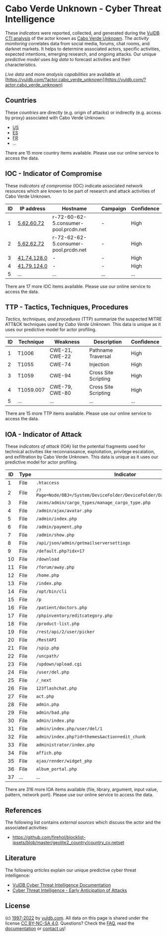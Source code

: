 # Cabo Verde Unknown - Cyber Threat Intelligence

These _indicators_ were reported, collected, and generated during the [VulDB CTI analysis](https://vuldb.com/?kb.cti) of the actor known as [Cabo Verde Unknown](https://vuldb.com/?actor.cabo_verde_unknown). The _activity monitoring_ correlates data from social media, forums, chat rooms, and darknet markets. It helps to determine associated actors, specific activities, expected intentions, emerging research, and ongoing attacks. Our unique _predictive model_ uses _big data_ to forecast activities and their characteristics.

_Live data_ and more _analysis capabilities_ are available at [https://vuldb.com/?actor.cabo_verde_unknown](https://vuldb.com/?actor.cabo_verde_unknown)

## Countries

These _countries_ are directly (e.g. origin of attacks) or indirectly (e.g. access by proxy) associated with Cabo Verde Unknown:

* [US](https://vuldb.com/?country.us)
* [ES](https://vuldb.com/?country.es)
* [FR](https://vuldb.com/?country.fr)
* ...

There are 15 more country items available. Please use our online service to access the data.

## IOC - Indicator of Compromise

These _indicators of compromise_ (IOC) indicate associated network resources which are known to be part of research and attack activities of Cabo Verde Unknown.

ID | IP address | Hostname | Campaign | Confidence
-- | ---------- | -------- | -------- | ----------
1 | [5.62.60.72](https://vuldb.com/?ip.5.62.60.72) | r-72-60-62-5.consumer-pool.prcdn.net | - | High
2 | [5.62.62.72](https://vuldb.com/?ip.5.62.62.72) | r-72-62-62-5.consumer-pool.prcdn.net | - | High
3 | [41.74.128.0](https://vuldb.com/?ip.41.74.128.0) | - | - | High
4 | [41.79.124.0](https://vuldb.com/?ip.41.79.124.0) | - | - | High
5 | ... | ... | ... | ...

There are 17 more IOC items available. Please use our online service to access the data.

## TTP - Tactics, Techniques, Procedures

_Tactics, techniques, and procedures_ (TTP) summarize the suspected MITRE ATT&CK techniques used by _Cabo Verde Unknown_. This data is unique as it uses our predictive model for actor profiling.

ID | Technique | Weakness | Description | Confidence
-- | --------- | -------- | ----------- | ----------
1 | T1006 | CWE-21, CWE-22 | Pathname Traversal | High
2 | T1055 | CWE-74 | Injection | High
3 | T1059 | CWE-94 | Cross Site Scripting | High
4 | T1059.007 | CWE-79, CWE-80 | Cross Site Scripting | High
5 | ... | ... | ... | ...

There are 15 more TTP items available. Please use our online service to access the data.

## IOA - Indicator of Attack

These _indicators of attack_ (IOA) list the potential fragments used for technical activities like reconnaissance, exploitation, privilege escalation, and exfiltration by Cabo Verde Unknown. This data is unique as it uses our predictive model for actor profiling.

ID | Type | Indicator | Confidence
-- | ---- | --------- | ----------
1 | File | `.htaccess` | Medium
2 | File | `/?Page=Node/OBJ=/System/DeviceFolder/DeviceFolder/DateTime/Action=Submit` | High
3 | File | `/acms/admin/cargo_types/manage_cargo_type.php` | High
4 | File | `/admin/ajax/avatar.php` | High
5 | File | `/admin/index.php` | High
6 | File | `/admin/payment.php` | High
7 | File | `/admin/show.php` | High
8 | File | `/api/json/admin/getmailserversettings` | High
9 | File | `/default.php?idx=17` | High
10 | File | `/download` | Medium
11 | File | `/forum/away.php` | High
12 | File | `/home.php` | Medium
13 | File | `/index.php` | Medium
14 | File | `/opt/bin/cli` | Medium
15 | File | `/p` | Low
16 | File | `/patient/doctors.php` | High
17 | File | `/phpinventory/editcategory.php` | High
18 | File | `/product-list.php` | High
19 | File | `/rest/api/2/user/picker` | High
20 | File | `/RestAPI` | Medium
21 | File | `/spip.php` | Medium
22 | File | `/uncpath/` | Medium
23 | File | `/updown/upload.cgi` | High
24 | File | `/user/del.php` | High
25 | File | `/_next` | Low
26 | File | `123flashchat.php` | High
27 | File | `act.php` | Low
28 | File | `admin.php` | Medium
29 | File | `admin/bad.php` | High
30 | File | `admin/index.php` | High
31 | File | `admin/index.php/user/del/1` | High
32 | File | `admin/index.php?id=themes&action=edit_chunk` | High
33 | File | `administrator/index.php` | High
34 | File | `affich.php` | Medium
35 | File | `ajax/render/widget_php` | High
36 | File | `album_portal.php` | High
37 | ... | ... | ...

There are 316 more IOA items available (file, library, argument, input value, pattern, network port). Please use our online service to access the data.

## References

The following list contains _external sources_ which discuss the actor and the associated activities:

* https://github.com/firehol/blocklist-ipsets/blob/master/geolite2_country/country_cv.netset

## Literature

The following _articles_ explain our unique predictive cyber threat intelligence:

* [VulDB Cyber Threat Intelligence Documentation](https://vuldb.com/?kb.cti)
* [Cyber Threat Intelligence - Early Anticipation of Attacks](https://www.scip.ch/en/?labs.20201022)

## License

(c) [1997-2022](https://vuldb.com/?kb.changelog) by [vuldb.com](https://vuldb.com/?kb.about). All data on this page is shared under the license [CC BY-NC-SA 4.0](https://creativecommons.org/licenses/by-nc-sa/4.0/). Questions? Check the [FAQ](https://vuldb.com/?kb.faq), read the [documentation](https://vuldb.com/?kb) or [contact us](https://vuldb.com/?contact)!
